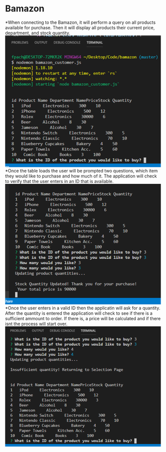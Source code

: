 # Bamazon
*When connecting to the Bamazon, it will perform a query on all products available for purchase. Then it will display all products their current price, department, and stock quantity.
   ![image of step 1](https://github.com/Fpacheco326/bamazon/blob/master/images/bamazon%20step%201.png)
 *Once the table loads the user will be prompted two questions, which item they would like to purchase and how much of it. The application will check to verify that the user enters in an ID that is available.
   ![image of step 2](https://github.com/Fpacheco326/bamazon/blob/master/images/bamazon%20step%202.png)
 *Once the user enters in a valid ID then the applicatin will ask for a quantity. After the quantity is entered the application will check to see if there is a sufficient ammount to order. If there is, a price will be calculated and if there isnt the process will start over.
   ![image of step 3](https://github.com/Fpacheco326/bamazon/blob/master/images/bamazon%20step%203.png)